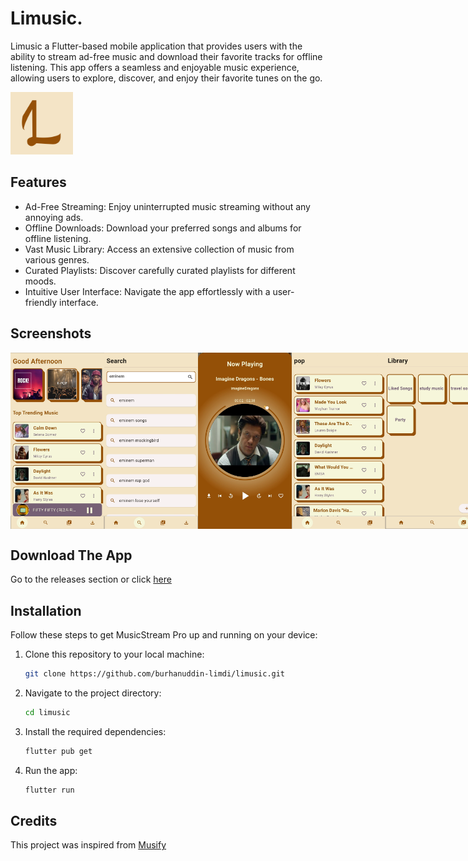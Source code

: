 # Limusic.

Limusic a Flutter-based mobile application that provides users with the ability to stream ad-free music and download their favorite tracks for offline listening. This app offers a seamless and enjoyable music experience, allowing users to explore, discover, and enjoy their favorite tunes on the go.

<img src="assets/other_images/limusic-logo.png" alt="Limsuic logo" width="100" height="100">

## Features

- Ad-Free Streaming: Enjoy uninterrupted music streaming without any annoying ads.
- Offline Downloads: Download your preferred songs and albums for offline listening.
- Vast Music Library: Access an extensive collection of music from various genres.
- Curated Playlists: Discover carefully curated playlists for different moods.
- Intuitive User Interface: Navigate the app effortlessly with a user-friendly interface.

## Screenshots

<div style="display: flex; justify-content: space-between;">
  <img src="assets/other_images/screenshot-1.jpg" alt="Screenshot 1" width="150">
  <img src="assets/other_images/screenshot-2.jpg" alt="Screenshot 2" width="150">
  <img src="assets/other_images/screenshot-3.jpg" alt="Screenshot 3" width="150">
  <img src="assets/other_images/screenshot-4.jpg" alt="Screenshot 4" width="150">
  <img src="assets/other_images/screenshot-5.jpg" alt="Screenshot 5" width="150">
</div>

## Download The App

Go to the releases section or click <a href='https://github.com/burhanuddin-limdi/limusic/releases'>here</a>

## Installation

Follow these steps to get MusicStream Pro up and running on your device:

1. Clone this repository to your local machine:

   ```sh
   git clone https://github.com/burhanuddin-limdi/limusic.git
   ```

2. Navigate to the project directory:

   ```sh
   cd limusic
   ```

3. Install the required dependencies:

   ```sh
   flutter pub get
   ```

4. Run the app:

   ```sh
   flutter run
   ```

## Credits

This project was inspired from <a href='https://github.com/gokadzev/Musify'>Musify</a>
